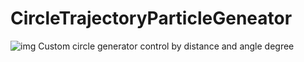 # CircleTrajectoryParticleGeneator
 ![img](https://github.com/doremi31618/CircleTrajectoryParticleGeneator/blob/master/pic/testGIF.gif)
Custom circle generator control by distance and angle degree
